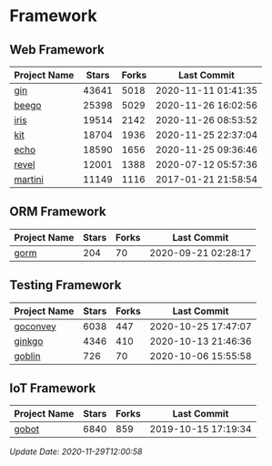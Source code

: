 # Framework

## Web Framework
| Project Name | Stars | Forks | Last Commit |
| ------------ | ----- | ----- | ----------- |
| [gin](https://github.com/gin-gonic/gin) | 43641 | 5018 | 2020-11-11 01:41:35 |
| [beego](https://github.com/astaxie/beego) | 25398 | 5029 | 2020-11-26 16:02:56 |
| [iris](https://github.com/kataras/iris) | 19514 | 2142 | 2020-11-26 08:53:52 |
| [kit](https://github.com/go-kit/kit) | 18704 | 1936 | 2020-11-25 22:37:04 |
| [echo](https://github.com/labstack/echo) | 18590 | 1656 | 2020-11-25 09:36:46 |
| [revel](https://github.com/revel/revel) | 12001 | 1388 | 2020-07-12 05:57:36 |
| [martini](https://github.com/go-martini/martini) | 11149 | 1116 | 2017-01-21 21:58:54 |

## ORM Framework
| Project Name | Stars | Forks | Last Commit |
| ------------ | ----- | ----- | ----------- |
| [gorm](https://github.com/jinzhu/gorm) | 204 | 70 | 2020-09-21 02:28:17 |

## Testing Framework
| Project Name | Stars | Forks | Last Commit |
| ------------ | ----- | ----- | ----------- |
| [goconvey](https://github.com/smartystreets/goconvey) | 6038 | 447 | 2020-10-25 17:47:07 |
| [ginkgo](https://github.com/onsi/ginkgo) | 4346 | 410 | 2020-10-13 21:46:36 |
| [goblin](https://github.com/franela/goblin) | 726 | 70 | 2020-10-06 15:55:58 |

## IoT Framework
| Project Name | Stars | Forks | Last Commit |
| ------------ | ----- | ----- | ----------- |
| [gobot](https://github.com/hybridgroup/gobot) | 6840 | 859 | 2019-10-15 17:19:34 |

*Update Date: 2020-11-29T12:00:58*
